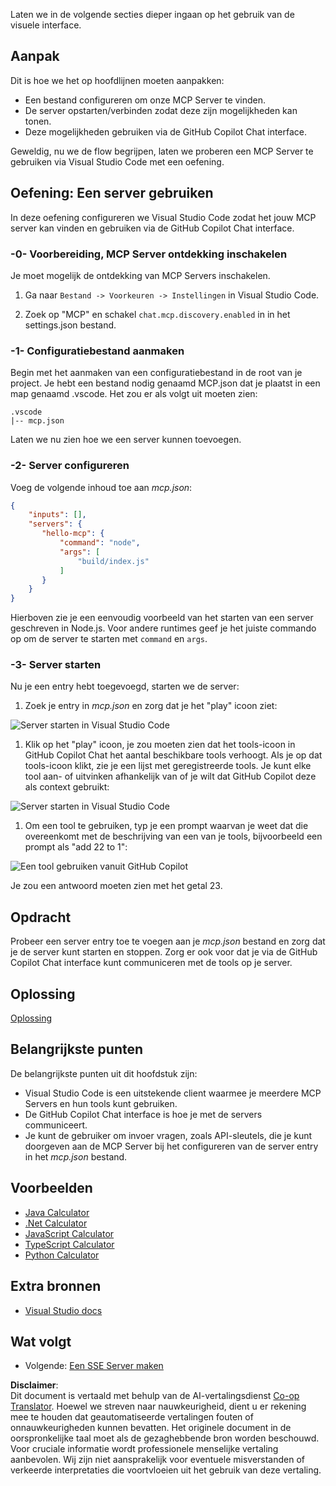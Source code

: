 <!--
CO_OP_TRANSLATOR_METADATA:
{
  "original_hash": "54e9ffc5dba01afcb8880a9949fd1881",
  "translation_date": "2025-07-13T19:31:57+00:00",
  "source_file": "03-GettingStarted/04-vscode/README.md",
  "language_code": "nl"
}
-->
Laten we in de volgende secties dieper ingaan op het gebruik van de visuele interface.

## Aanpak

Dit is hoe we het op hoofdlijnen moeten aanpakken:

- Een bestand configureren om onze MCP Server te vinden.
- De server opstarten/verbinden zodat deze zijn mogelijkheden kan tonen.
- Deze mogelijkheden gebruiken via de GitHub Copilot Chat interface.

Geweldig, nu we de flow begrijpen, laten we proberen een MCP Server te gebruiken via Visual Studio Code met een oefening.

## Oefening: Een server gebruiken

In deze oefening configureren we Visual Studio Code zodat het jouw MCP server kan vinden en gebruiken via de GitHub Copilot Chat interface.

### -0- Voorbereiding, MCP Server ontdekking inschakelen

Je moet mogelijk de ontdekking van MCP Servers inschakelen.

1. Ga naar `Bestand -> Voorkeuren -> Instellingen` in Visual Studio Code.

1. Zoek op "MCP" en schakel `chat.mcp.discovery.enabled` in in het settings.json bestand.

### -1- Configuratiebestand aanmaken

Begin met het aanmaken van een configuratiebestand in de root van je project. Je hebt een bestand nodig genaamd MCP.json dat je plaatst in een map genaamd .vscode. Het zou er als volgt uit moeten zien:

```text
.vscode
|-- mcp.json
```

Laten we nu zien hoe we een server kunnen toevoegen.

### -2- Server configureren

Voeg de volgende inhoud toe aan *mcp.json*:

```json
{
    "inputs": [],
    "servers": {
       "hello-mcp": {
           "command": "node",
           "args": [
               "build/index.js"
           ]
       }
    }
}
```

Hierboven zie je een eenvoudig voorbeeld van het starten van een server geschreven in Node.js. Voor andere runtimes geef je het juiste commando op om de server te starten met `command` en `args`.

### -3- Server starten

Nu je een entry hebt toegevoegd, starten we de server:

1. Zoek je entry in *mcp.json* en zorg dat je het "play" icoon ziet:

  ![Server starten in Visual Studio Code](../../../../translated_images/vscode-start-server.8e3c986612e3555de47e5b1e37b2f3020457eeb6a206568570fd74a17e3796ad.nl.png)  

1. Klik op het "play" icoon, je zou moeten zien dat het tools-icoon in GitHub Copilot Chat het aantal beschikbare tools verhoogt. Als je op dat tools-icoon klikt, zie je een lijst met geregistreerde tools. Je kunt elke tool aan- of uitvinken afhankelijk van of je wilt dat GitHub Copilot deze als context gebruikt:

  ![Server starten in Visual Studio Code](../../../../translated_images/vscode-tool.0b3bbea2fb7d8c26ddf573cad15ef654e55302a323267d8ee6bd742fe7df7fed.nl.png)

1. Om een tool te gebruiken, typ je een prompt waarvan je weet dat die overeenkomt met de beschrijving van een van je tools, bijvoorbeeld een prompt als "add 22 to 1":

  ![Een tool gebruiken vanuit GitHub Copilot](../../../../translated_images/vscode-agent.d5a0e0b897331060518fe3f13907677ef52b879db98c64d68a38338608f3751e.nl.png)

  Je zou een antwoord moeten zien met het getal 23.

## Opdracht

Probeer een server entry toe te voegen aan je *mcp.json* bestand en zorg dat je de server kunt starten en stoppen. Zorg er ook voor dat je via de GitHub Copilot Chat interface kunt communiceren met de tools op je server.

## Oplossing

[Oplossing](./solution/README.md)

## Belangrijkste punten

De belangrijkste punten uit dit hoofdstuk zijn:

- Visual Studio Code is een uitstekende client waarmee je meerdere MCP Servers en hun tools kunt gebruiken.
- De GitHub Copilot Chat interface is hoe je met de servers communiceert.
- Je kunt de gebruiker om invoer vragen, zoals API-sleutels, die je kunt doorgeven aan de MCP Server bij het configureren van de server entry in het *mcp.json* bestand.

## Voorbeelden

- [Java Calculator](../samples/java/calculator/README.md)
- [.Net Calculator](../../../../03-GettingStarted/samples/csharp)
- [JavaScript Calculator](../samples/javascript/README.md)
- [TypeScript Calculator](../samples/typescript/README.md)
- [Python Calculator](../../../../03-GettingStarted/samples/python)

## Extra bronnen

- [Visual Studio docs](https://code.visualstudio.com/docs/copilot/chat/mcp-servers)

## Wat volgt

- Volgende: [Een SSE Server maken](../05-sse-server/README.md)

**Disclaimer**:  
Dit document is vertaald met behulp van de AI-vertalingsdienst [Co-op Translator](https://github.com/Azure/co-op-translator). Hoewel we streven naar nauwkeurigheid, dient u er rekening mee te houden dat geautomatiseerde vertalingen fouten of onnauwkeurigheden kunnen bevatten. Het originele document in de oorspronkelijke taal moet als de gezaghebbende bron worden beschouwd. Voor cruciale informatie wordt professionele menselijke vertaling aanbevolen. Wij zijn niet aansprakelijk voor eventuele misverstanden of verkeerde interpretaties die voortvloeien uit het gebruik van deze vertaling.